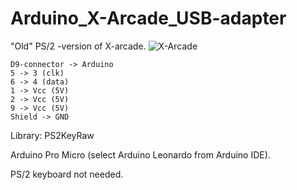 # Arduino_X-Arcade_USB-adapter

"Old" PS/2 -version of X-arcade.
![X-Arcade](https://github.com/mcgurk/Arduino-USB-HID-RetroJoystickAdapter/raw/master/Images/x-arcade-dual-joystick.jpg)

```
D9-connector -> Arduino
5 -> 3 (clk)
6 -> 4 (data)
1 -> Vcc (5V)
2 -> Vcc (5V)
9 -> Vcc (5V)
Shield -> GND
```
Library:
PS2KeyRaw

Arduino Pro Micro (select Arduino Leonardo from Arduino IDE).

PS/2 keyboard not needed.
